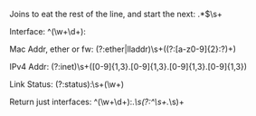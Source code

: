 
Joins to eat the rest of the line, and start the next:
	.*$\s+

Interface:
	^(\w+\d+):

Mac Addr, ether or fw:
	(?:ether|lladdr)\s+((?:[a-z0-9]{2}:?)+)

IPv4 Addr:
	(?:inet)\s+([0-9]{1,3}\.[0-9]{1,3}\.[0-9]{1,3}\.[0-9]{1,3})
	
Link Status:
	(?:status):\s+(\w+)
	
Return just interfaces:
	^(\w+\d+):.*\s(?:^\s+.*\s)+
	
